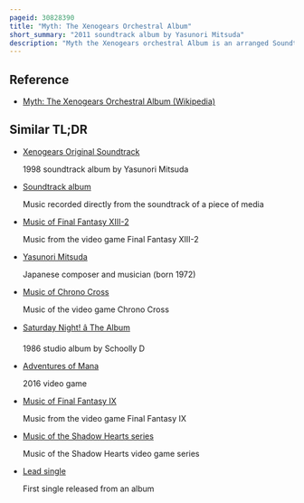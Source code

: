 ```yaml
---
pageid: 30828390
title: "Myth: The Xenogears Orchestral Album"
short_summary: "2011 soundtrack album by Yasunori Mitsuda"
description: "Myth the Xenogears orchestral Album is an arranged Soundtrack for square Enix's role-playing Video Game Xenogears. It is the third Soundtrack to the Game, after Xenogears Original Soundtrack and Creid, another arranged Album, both released in 1998. Myth was composed by the Game's Composer Yasunori Mitsuda and arranged by Mitsuda, Youki Yamamoto, Sachiko Miyano, and Natsumi Kameoka. The album contains 14 tracks, including a song performed by the Irish singer Joanne Hogg, and has a length of 51:33. The Orchestration was performed by the bulgarian Symphony Orchestra led by Yamamoto. The Album was announced in October 2010 and was released by square Enix on february 23 2011. A Vinyl Record Version of the Album was released on April 1, 2011, consisting of six Tracks from the full Album."
---
```


## Reference

- [Myth: The Xenogears Orchestral Album (Wikipedia)](https://en.wikipedia.org/?curid=30828390)

## Similar TL;DR

- [Xenogears Original Soundtrack](/tldr/en/xenogears-original-soundtrack)

  1998 soundtrack album by Yasunori Mitsuda

- [Soundtrack album](/tldr/en/soundtrack-album)

  Music recorded directly from the soundtrack of a piece of media

- [Music of Final Fantasy XIII-2](/tldr/en/music-of-final-fantasy-xiii-2)

  Music from the video game Final Fantasy XIII-2

- [Yasunori Mitsuda](/tldr/en/yasunori-mitsuda)

  Japanese composer and musician (born 1972)

- [Music of Chrono Cross](/tldr/en/music-of-chrono-cross)

  Music of the video game Chrono Cross

- [Saturday Night! â The Album](/tldr/en/saturday-night-the-album)

  1986 studio album by Schoolly D

- [Adventures of Mana](/tldr/en/adventures-of-mana)

  2016 video game

- [Music of Final Fantasy IX](/tldr/en/music-of-final-fantasy-ix)

  Music from the video game Final Fantasy IX

- [Music of the Shadow Hearts series](/tldr/en/music-of-the-shadow-hearts-series)

  Music of the Shadow Hearts video game series

- [Lead single](/tldr/en/lead-single)

  First single released from an album
